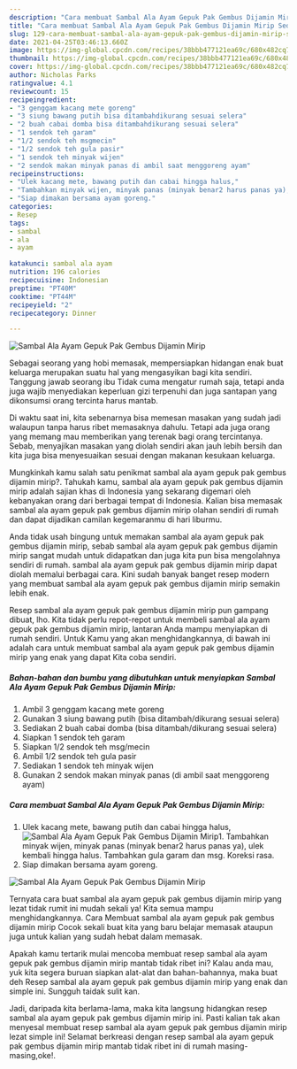 ```yaml
---
description: "Cara membuat Sambal Ala Ayam Gepuk Pak Gembus Dijamin Mirip Sederhana Untuk Jualan"
title: "Cara membuat Sambal Ala Ayam Gepuk Pak Gembus Dijamin Mirip Sederhana Untuk Jualan"
slug: 129-cara-membuat-sambal-ala-ayam-gepuk-pak-gembus-dijamin-mirip-sederhana-untuk-jualan
date: 2021-04-25T03:46:13.660Z
image: https://img-global.cpcdn.com/recipes/38bbb477121ea69c/680x482cq70/sambal-ala-ayam-gepuk-pak-gembus-dijamin-mirip-foto-resep-utama.jpg
thumbnail: https://img-global.cpcdn.com/recipes/38bbb477121ea69c/680x482cq70/sambal-ala-ayam-gepuk-pak-gembus-dijamin-mirip-foto-resep-utama.jpg
cover: https://img-global.cpcdn.com/recipes/38bbb477121ea69c/680x482cq70/sambal-ala-ayam-gepuk-pak-gembus-dijamin-mirip-foto-resep-utama.jpg
author: Nicholas Parks
ratingvalue: 4.1
reviewcount: 15
recipeingredient:
- "3 genggam kacang mete goreng"
- "3 siung bawang putih bisa ditambahdikurang sesuai selera"
- "2 buah cabai domba bisa ditambahdikurang sesuai selera"
- "1 sendok teh garam"
- "1/2 sendok teh msgmecin"
- "1/2 sendok teh gula pasir"
- "1 sendok teh minyak wijen"
- "2 sendok makan minyak panas di ambil saat menggoreng ayam"
recipeinstructions:
- "Ulek kacang mete, bawang putih dan cabai hingga halus,"
- "Tambahkan minyak wijen, minyak panas (minyak benar2 harus panas ya), ulek kembali hingga halus. Tambahkan gula garam dan msg. Koreksi rasa."
- "Siap dimakan bersama ayam goreng."
categories:
- Resep
tags:
- sambal
- ala
- ayam

katakunci: sambal ala ayam 
nutrition: 196 calories
recipecuisine: Indonesian
preptime: "PT40M"
cooktime: "PT44M"
recipeyield: "2"
recipecategory: Dinner

---
```



![Sambal Ala Ayam Gepuk Pak Gembus Dijamin Mirip](https://img-global.cpcdn.com/recipes/38bbb477121ea69c/680x482cq70/sambal-ala-ayam-gepuk-pak-gembus-dijamin-mirip-foto-resep-utama.jpg)

Sebagai seorang yang hobi memasak, mempersiapkan hidangan enak buat keluarga merupakan suatu hal yang mengasyikan bagi kita sendiri. Tanggung jawab seorang ibu Tidak cuma mengatur rumah saja, tetapi anda juga wajib menyediakan keperluan gizi terpenuhi dan juga santapan yang dikonsumsi orang tercinta harus mantab.

Di waktu  saat ini, kita sebenarnya bisa memesan masakan yang sudah jadi walaupun tanpa harus ribet memasaknya dahulu. Tetapi ada juga orang yang memang mau memberikan yang terenak bagi orang tercintanya. Sebab, menyajikan masakan yang diolah sendiri akan jauh lebih bersih dan kita juga bisa menyesuaikan sesuai dengan makanan kesukaan keluarga. 



Mungkinkah kamu salah satu penikmat sambal ala ayam gepuk pak gembus dijamin mirip?. Tahukah kamu, sambal ala ayam gepuk pak gembus dijamin mirip adalah sajian khas di Indonesia yang sekarang digemari oleh kebanyakan orang dari berbagai tempat di Indonesia. Kalian bisa memasak sambal ala ayam gepuk pak gembus dijamin mirip olahan sendiri di rumah dan dapat dijadikan camilan kegemaranmu di hari liburmu.

Anda tidak usah bingung untuk memakan sambal ala ayam gepuk pak gembus dijamin mirip, sebab sambal ala ayam gepuk pak gembus dijamin mirip sangat mudah untuk didapatkan dan juga kita pun bisa mengolahnya sendiri di rumah. sambal ala ayam gepuk pak gembus dijamin mirip dapat diolah memalui berbagai cara. Kini sudah banyak banget resep modern yang membuat sambal ala ayam gepuk pak gembus dijamin mirip semakin lebih enak.

Resep sambal ala ayam gepuk pak gembus dijamin mirip pun gampang dibuat, lho. Kita tidak perlu repot-repot untuk membeli sambal ala ayam gepuk pak gembus dijamin mirip, lantaran Anda mampu menyiapkan di rumah sendiri. Untuk Kamu yang akan menghidangkannya, di bawah ini adalah cara untuk membuat sambal ala ayam gepuk pak gembus dijamin mirip yang enak yang dapat Kita coba sendiri.

<!--inarticleads1-->

##### Bahan-bahan dan bumbu yang dibutuhkan untuk menyiapkan Sambal Ala Ayam Gepuk Pak Gembus Dijamin Mirip:

1. Ambil 3 genggam kacang mete goreng
1. Gunakan 3 siung bawang putih (bisa ditambah/dikurang sesuai selera)
1. Sediakan 2 buah cabai domba (bisa ditambah/dikurang sesuai selera)
1. Siapkan 1 sendok teh garam
1. Siapkan 1/2 sendok teh msg/mecin
1. Ambil 1/2 sendok teh gula pasir
1. Sediakan 1 sendok teh minyak wijen
1. Gunakan 2 sendok makan minyak panas (di ambil saat menggoreng ayam)




<!--inarticleads2-->

##### Cara membuat Sambal Ala Ayam Gepuk Pak Gembus Dijamin Mirip:

1. Ulek kacang mete, bawang putih dan cabai hingga halus,
<img src="https://img-global.cpcdn.com/steps/648f72e460b66d71/160x128cq70/sambal-ala-ayam-gepuk-pak-gembus-dijamin-mirip-langkah-memasak-1-foto.jpg" alt="Sambal Ala Ayam Gepuk Pak Gembus Dijamin Mirip">1. Tambahkan minyak wijen, minyak panas (minyak benar2 harus panas ya), ulek kembali hingga halus. Tambahkan gula garam dan msg. Koreksi rasa.
1. Siap dimakan bersama ayam goreng.
<img src="https://img-global.cpcdn.com/steps/3a2271f25ce80d57/160x128cq70/sambal-ala-ayam-gepuk-pak-gembus-dijamin-mirip-langkah-memasak-3-foto.jpg" alt="Sambal Ala Ayam Gepuk Pak Gembus Dijamin Mirip">



Ternyata cara buat sambal ala ayam gepuk pak gembus dijamin mirip yang lezat tidak rumit ini mudah sekali ya! Kita semua mampu menghidangkannya. Cara Membuat sambal ala ayam gepuk pak gembus dijamin mirip Cocok sekali buat kita yang baru belajar memasak ataupun juga untuk kalian yang sudah hebat dalam memasak.

Apakah kamu tertarik mulai mencoba membuat resep sambal ala ayam gepuk pak gembus dijamin mirip mantab tidak ribet ini? Kalau anda mau, yuk kita segera buruan siapkan alat-alat dan bahan-bahannya, maka buat deh Resep sambal ala ayam gepuk pak gembus dijamin mirip yang enak dan simple ini. Sungguh taidak sulit kan. 

Jadi, daripada kita berlama-lama, maka kita langsung hidangkan resep sambal ala ayam gepuk pak gembus dijamin mirip ini. Pasti kalian tak akan menyesal membuat resep sambal ala ayam gepuk pak gembus dijamin mirip lezat simple ini! Selamat berkreasi dengan resep sambal ala ayam gepuk pak gembus dijamin mirip mantab tidak ribet ini di rumah masing-masing,oke!.

